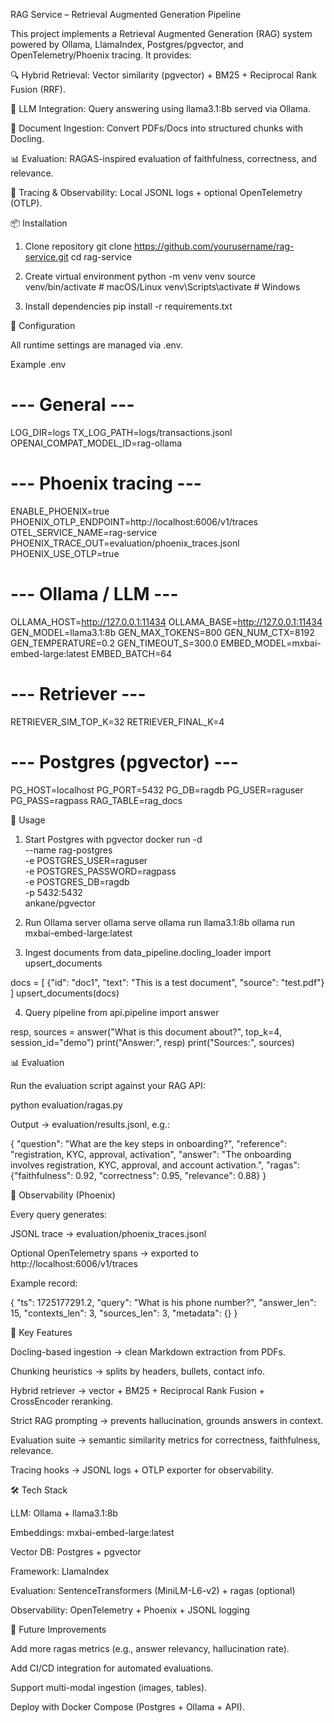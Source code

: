 RAG Service – Retrieval Augmented Generation Pipeline

This project implements a Retrieval Augmented Generation (RAG) system powered by Ollama, LlamaIndex, Postgres/pgvector, and OpenTelemetry/Phoenix tracing.
It provides:

🔍 Hybrid Retrieval: Vector similarity (pgvector) + BM25 + Reciprocal Rank Fusion (RRF).

🤖 LLM Integration: Query answering using llama3.1:8b served via Ollama.

📑 Document Ingestion: Convert PDFs/Docs into structured chunks with Docling.

📊 Evaluation: RAGAS-inspired evaluation of faithfulness, correctness, and relevance.

📡 Tracing & Observability: Local JSONL logs + optional OpenTelemetry (OTLP).



📦 Installation
1. Clone repository
git clone https://github.com/yourusername/rag-service.git
cd rag-service

2. Create virtual environment
python -m venv venv
source venv/bin/activate   # macOS/Linux
venv\Scripts\activate      # Windows

3. Install dependencies
pip install -r requirements.txt

🔧 Configuration

All runtime settings are managed via .env.

Example .env
# --- General ---
LOG_DIR=logs
TX_LOG_PATH=logs/transactions.jsonl
OPENAI_COMPAT_MODEL_ID=rag-ollama

# --- Phoenix tracing ---
ENABLE_PHOENIX=true
PHOENIX_OTLP_ENDPOINT=http://localhost:6006/v1/traces
OTEL_SERVICE_NAME=rag-service
PHOENIX_TRACE_OUT=evaluation/phoenix_traces.jsonl
PHOENIX_USE_OTLP=true

# --- Ollama / LLM ---
OLLAMA_HOST=http://127.0.0.1:11434
OLLAMA_BASE=http://127.0.0.1:11434
GEN_MODEL=llama3.1:8b
GEN_MAX_TOKENS=800
GEN_NUM_CTX=8192
GEN_TEMPERATURE=0.2
GEN_TIMEOUT_S=300.0
EMBED_MODEL=mxbai-embed-large:latest
EMBED_BATCH=64

# --- Retriever ---
RETRIEVER_SIM_TOP_K=32
RETRIEVER_FINAL_K=4

# --- Postgres (pgvector) ---
PG_HOST=localhost
PG_PORT=5432
PG_DB=ragdb
PG_USER=raguser
PG_PASS=ragpass
RAG_TABLE=rag_docs

🚀 Usage
1. Start Postgres with pgvector
docker run -d \
  --name rag-postgres \
  -e POSTGRES_USER=raguser \
  -e POSTGRES_PASSWORD=ragpass \
  -e POSTGRES_DB=ragdb \
  -p 5432:5432 \
  ankane/pgvector

2. Run Ollama server
ollama serve
ollama run llama3.1:8b
ollama run mxbai-embed-large:latest

3. Ingest documents
from data_pipeline.docling_loader import upsert_documents

docs = [
    {"id": "doc1", "text": "This is a test document", "source": "test.pdf"}
]
upsert_documents(docs)

4. Query pipeline
from api.pipeline import answer

resp, sources = answer("What is this document about?", top_k=4, session_id="demo")
print("Answer:", resp)
print("Sources:", sources)

📊 Evaluation

Run the evaluation script against your RAG API:

python evaluation/ragas.py


Output → evaluation/results.jsonl, e.g.:

{
  "question": "What are the key steps in onboarding?",
  "reference": "registration, KYC, approval, activation",
  "answer": "The onboarding involves registration, KYC, approval, and account activation.",
  "ragas": {"faithfulness": 0.92, "correctness": 0.95, "relevance": 0.88}
}

🔎 Observability (Phoenix)

Every query generates:

JSONL trace → evaluation/phoenix_traces.jsonl

Optional OpenTelemetry spans → exported to http://localhost:6006/v1/traces

Example record:

{
  "ts": 1725177291.2,
  "query": "What is his phone number?",
  "answer_len": 15,
  "contexts_len": 3,
  "sources_len": 3,
  "metadata": {}
}

🧩 Key Features

Docling-based ingestion → clean Markdown extraction from PDFs.

Chunking heuristics → splits by headers, bullets, contact info.

Hybrid retriever → vector + BM25 + Reciprocal Rank Fusion + CrossEncoder reranking.

Strict RAG prompting → prevents hallucination, grounds answers in context.

Evaluation suite → semantic similarity metrics for correctness, faithfulness, relevance.

Tracing hooks → JSONL logs + OTLP exporter for observability.

🛠️ Tech Stack

LLM: Ollama + llama3.1:8b

Embeddings: mxbai-embed-large:latest

Vector DB: Postgres + pgvector

Framework: LlamaIndex

Evaluation: SentenceTransformers (MiniLM-L6-v2) + ragas (optional)

Observability: OpenTelemetry + Phoenix + JSONL logging

📌 Future Improvements

Add more ragas metrics (e.g., answer relevancy, hallucination rate).

Add CI/CD integration for automated evaluations.

Support multi-modal ingestion (images, tables).

Deploy with Docker Compose (Postgres + Ollama + API).

